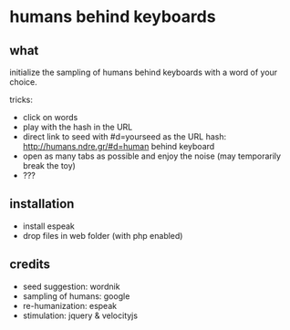 # humans behind keyboards
## what

initialize the sampling of humans behind keyboards with a word of your choice.

tricks:
- click on words
- play with the hash in the URL
- direct link to seed with #d=yourseed as the URL hash: http://humans.ndre.gr/#d=human behind keyboard
- open as many tabs as possible and enjoy the noise (may temporarily break the toy)
- ???

## installation

- install espeak
- drop files in web folder (with php enabled)

## credits
- seed suggestion: wordnik
- sampling of humans: google
- re-humanization: espeak
- stimulation: jquery & velocityjs
